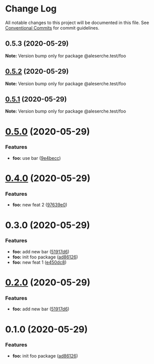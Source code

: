 # Change Log

All notable changes to this project will be documented in this file.
See [Conventional Commits](https://conventionalcommits.org) for commit guidelines.

## 0.5.3 (2020-05-29)

**Note:** Version bump only for package @aleserche.test/foo





## [0.5.2](https://github.com/aleserche-test/test-site/compare/@aleserche.test/foo@0.5.1...@aleserche.test/foo@0.5.2) (2020-05-29)

**Note:** Version bump only for package @aleserche.test/foo





## [0.5.1](https://github.com/aleserche-test/test-site/compare/@aleserche.test/foo@0.5.0...@aleserche.test/foo@0.5.1) (2020-05-29)

**Note:** Version bump only for package @aleserche.test/foo





# [0.5.0](https://github.com/aleserche-test/test-site/compare/@aleserche.test/foo@0.4.0...@aleserche.test/foo@0.5.0) (2020-05-29)


### Features

* **foo:** use bar ([9e4becc](https://github.com/aleserche-test/test-site/commit/9e4beccaab18699fabefcf420f1aba6a94300460))





# [0.4.0](https://github.com/aleserche-test/test-site/compare/@aleserche.test/foo@0.3.0...@aleserche.test/foo@0.4.0) (2020-05-29)


### Features

* **foo:** new feat 2 ([97639e0](https://github.com/aleserche-test/test-site/commit/97639e05eab16f9fd42b384d962b5c1ba5e9baa0))





# 0.3.0 (2020-05-29)


### Features

* **foo:** add new bar ([51917d6](https://github.com/aleserche-test/test-site/commit/51917d64b86f91e54bce4851637463db1294694d))
* **foo:** init foo package ([ad86126](https://github.com/aleserche-test/test-site/commit/ad86126e242ed144ad62f3e71bf06d87f2068326))
* **foo:** new feat 1 ([e450dc8](https://github.com/aleserche-test/test-site/commit/e450dc867fb7ca7eac2ca63d3a6482756c46a72f))





# [0.2.0](https://github.com/aleserche-test/test-site/compare/@aleserche-test/foo@0.1.0...@aleserche-test/foo@0.2.0) (2020-05-29)


### Features

* **foo:** add new bar ([51917d6](https://github.com/aleserche-test/test-site/commit/51917d64b86f91e54bce4851637463db1294694d))





# 0.1.0 (2020-05-29)


### Features

* **foo:** init foo package ([ad86126](https://github.com/aleserche-test/test-site/commit/ad86126e242ed144ad62f3e71bf06d87f2068326))
